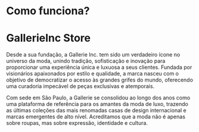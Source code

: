 # Como funciona?


<div>
  <h1>GallerieInc Store</h1>
  <p>Desde a sua fundação, a Gallerie Inc. tem sido um verdadeiro ícone no universo da moda, unindo tradição, sofisticação e inovação para proporcionar uma experiência única e luxuosa a seus clientes. Fundada por visionários apaixonados por estilo e qualidade, a marca nasceu com o objetivo de democratizar o acesso às grandes grifes do mundo, oferecendo uma curadoria impecável de peças exclusivas e atemporais.</p>
  <p>Com sede em São Paulo, a Gallerie se consolidou ao longo dos anos como uma plataforma de referência para os amantes da moda de luxo, trazendo as últimas coleções das mais renomadas casas de design internacional e marcas emergentes de alto nível. Acreditamos que a moda não é apenas sobre roupas, mas sobre expressão, identidade e cultura.</p>
</div>
